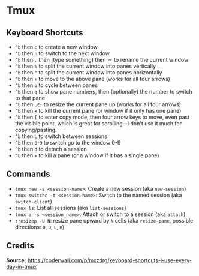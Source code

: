 # Tmux

## Keyboard Shortcuts

* `^b` then `c` to create a new window
* `^b` then `n` to switch to the next window
* `^b` then `,` then [type something] then `⌤` to rename the current window
* `^b` then `%` to split the current window into panes vertically
* `^b` then `"` to split the current window into panes horizontally
* `^b` then `↑` to move to the above pane (works for all four arrows)
* `^b` then `o` to cycle between panes
* `^b` then `q` to show pane numbers, then (optionally) the number to switch to that pane
* `^b` then `⎇↑` to resize the current pane up (works for all four arrows)
* `^b` then `x` to kill the current pane (or window if it only has one pane)
* `^b` then `[` to enter copy mode, then four arrow keys to move, even past the visible point, which is great for scrolling--I don't use it much for copying/pasting.
* `^b` then `L` to switch between sessions
* `^b` then `0`-`9` to switch go to the window 0-9
* `^b` then `d` to detach a session
* `^b` then `x` to kill a pane (or a window if it has a single pane)


## Commands

* `tmux new -s <session-name>`: Create a new session (aka `new-session`)
* `tmux switchc -t <session-name>`: Switch to the named session (aka `switch-client`)
* `tmux ls`: List all sessions (aka `list-sessions`)
* `tmux a -s <session_name>`: Attach or switch to a session (aka `attach`)
* `:resizep -U N`: resize pane upward by `N` cells (aka `resize-pane`, possible directions: `U`, `D`, `L`, `R`)


## Credits

__Source:__ https://coderwall.com/p/mxzdrg/keyboard-shortcuts-i-use-every-day-in-tmux
